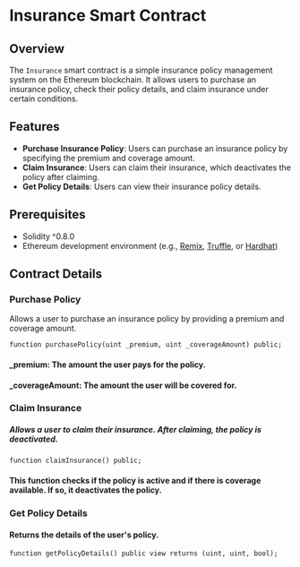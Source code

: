 # Insurance Smart Contract

## Overview

The `Insurance` smart contract is a simple insurance policy management system on the Ethereum blockchain. It allows users to purchase an insurance policy, check their policy details, and claim insurance under certain conditions.

## Features

- **Purchase Insurance Policy**: Users can purchase an insurance policy by specifying the premium and coverage amount.
- **Claim Insurance**: Users can claim their insurance, which deactivates the policy after claiming.
- **Get Policy Details**: Users can view their insurance policy details.

## Prerequisites

- Solidity ^0.8.0
- Ethereum development environment (e.g., [Remix](https://remix.ethereum.org/), [Truffle](https://www.trufflesuite.com/truffle), or [Hardhat](https://hardhat.org/))

## Contract Details

### Purchase Policy

Allows a user to purchase an insurance policy by providing a premium and coverage amount.

```solidity
function purchasePolicy(uint _premium, uint _coverageAmount) public;
```
#### _premium: The amount the user pays for the policy.
#### _coverageAmount: The amount the user will be covered for.

### Claim Insurance
##### Allows a user to claim their insurance. After claiming, the policy is deactivated.

```solidity
function claimInsurance() public;
```
#### This function checks if the policy is active and if there is coverage available. If so, it deactivates the policy.

### Get Policy Details
#### Returns the details of the user's policy.

```solidity
function getPolicyDetails() public view returns (uint, uint, bool);
```
